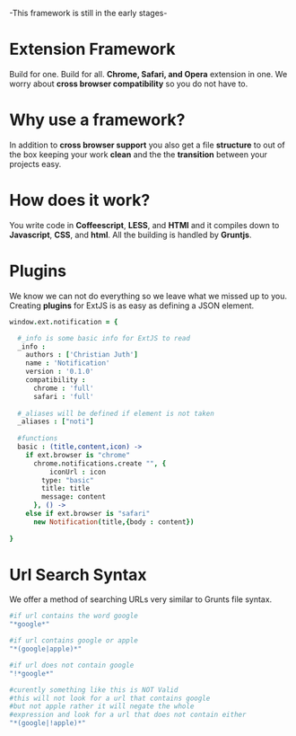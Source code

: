 
-This framework is still in the early stages-

Extension Framework
============
Build for one. Build for all. **Chrome, Safari, and Opera** extension in one.  We worry about **cross browser compatibility** so you do not have to.

Why use a framework?
============
In addition to **cross browser support** you also get a file **structure** to out of the box keeping your work **clean** and the the **transition** between your projects easy.


How does it work?
=============
You write code in **Coffeescript**, **LESS**, and **HTMl** and it compiles down to **Javascript**, **CSS**, and **html**.  All the building is handled by **Gruntjs**.

Plugins
=============
We know we can not do everything so we leave what we missed up to you. Creating **plugins** for ExtJS is as easy as defining a JSON element.

```coffeescript
window.ext.notification = {

  #_info is some basic info for ExtJS to read
  _info :
    authors : ['Christian Juth']
    name : 'Notification'
    version : '0.1.0'
    compatibility :
      chrome : 'full'
      safari : 'full'
  
  #_aliases will be defined if element is not taken
  _aliases : ["noti"]
  
  #functions
  basic : (title,content,icon) ->
    if ext.browser is "chrome"
      chrome.notifications.create "", {
          iconUrl : icon
        type: "basic"
        title: title
        message: content
      }, () ->
    else if ext.browser is "safari"
      new Notification(title,{body : content})
      
}
```

Url Search Syntax
============
We offer a method of searching URLs very similar to Grunts file syntax.

```coffeescript
#if url contains the word google
"*google*"

#if url contains google or apple
"*(google|apple)*"

#if url does not contain google
"!*google*"

#curently something like this is NOT Valid
#this will not look for a url that contains google
#but not apple rather it will negate the whole
#expression and look for a url that does not contain either
"*(google|!apple)*"
```
